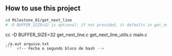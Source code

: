 ## How to use this project

```bash
cd Milestone_01/get_next_line
# -D BUFFER_SIZE=32 is optional; if not provided, it defaults in get_next_line.h
```


cc -D BUFFER_SIZE=32 get_next_line.c get_next_line_utils.c main.c
```bash
./a.out arquivo.txt
```  <!-- Fecha o segundo bloco de bash -->
```
